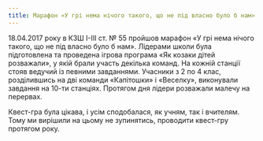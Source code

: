```yaml
---
title: Марафон «У грі нема нічого такого, що не під власно було б нам»
---
```


18.04.2017 року в КЗШ І-ІІІ ст. № 55 пройшов марафон «У грі нема нічого такого, що не під власно було б нам». Лідерами школи була підготовлена та проведена ігрова програма «Як козаки дітей розважали», у якій брали участь декілька команд. На кожній станції стояв ведучий із певними завданнями. Учасники з 2 по 4 клас, розділившись на дві команди «Капітошки» і «Веселку», виконували завдання на 10-ти станціях. Протягом дня лідери розважали малечу на перервах.

Квест-гра була цікава, і усім сподобалася, як учням, так і вчителям. Тому ми вирішили на цьому не зупинятись, проводити квест-гру протягом року.

<youtube id="n1RXjdP-dwM" />
<slideshow id="_/72157681010908060" />
